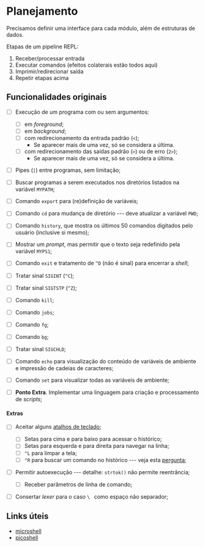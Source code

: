 # Planejamento

Precisamos definir uma interface para cada módulo, além de estruturas de dados.

Etapas de um pipeline REPL:

1. Receber/processar entrada
1. Executar comandos (efeitos colaterais estão todos aqui)
1. Imprimir/redirecionar saída
1. Repetir etapas acima


## Funcionalidades originais

- [ ] Execução de um programa com ou sem argumentos:
	- [ ] em *foreground*;
	- [ ] em *background*;
	- [ ] com redirecionamento da entrada padrão (`<`);
		- Se aparecer mais de uma vez, só se considera a última.
	- [ ] com redirecionamento das saídas padrão (`>`) ou de erro (`2>`);
		- Se aparecer mais de uma vez, só se considera a última.
- [ ] Pipes (`|`) entre programas, sem limitação;
- [ ] Buscar programas a serem executados nos diretórios listados na variável `MYPATH`;
- [ ] Comando `export` para (re)definição de variáveis;
- [ ] Comando `cd` para mudança de diretório --- deve atualizar a variável `PWD`;
- [ ] Comando `history`, que mostra os últimos 50 comandos digitados pelo usuário (inclusive si mesmo);
- [ ] Mostrar um *prompt*, mas permitir que o texto seja redefinido pela variável `MYPS1`;
- [ ] Comando `exit` e tratamento de `^D` (não é sinal) para encerrar a *shell*;
- [ ] Tratar sinal `SIGINT` (`^C`);
- [ ] Tratar sinal `SIGTSTP` (`^Z`);
- [ ] Comando `kill`;
- [ ] Comando `jobs`;
- [ ] Comando `fg`;
- [ ] Comando `bg`;
- [ ] Tratar sinal `SIGCHLD`;
- [ ] Comando `echo` para visualização do conteúdo de variáveis de ambiente e impressão de cadeias de caracteres;
- [ ] Comando `set` para visualizar todas as variáveis de ambiente;

- [ ] **Ponto Extra**. Implementar uma linguagem para criação e processamento de *scripts*;

#### Extras

- [ ] Aceitar alguns [atalhos de teclado](https://ss64.com/bash/syntax-keyboard.html);
	- [ ] Setas para cima e para baixo para acessar o histórico;
	- [ ] Setas para esquerda e para direita para navegar na linha;
	- [ ] `^L` para limpar a tela;
	- [ ] `^R` para buscar um comando no histórico --- veja esta [pergunta](https://stackoverflow.com/questions/1508490/erase-the-current-printed-console-line);
- [ ] Permitir autoexecução --- detalhe: `strtok()` não permite reentrância;
	- [ ] Receber parâmetros de linha de comando;
- [ ] Consertar *lexer* para o caso `\ ` como espaço não separador;


## Links úteis

- [microshell](https://github.com/mtds/microshell)
- [picoshell](https://github.com/ryo1kato/picoshell)
